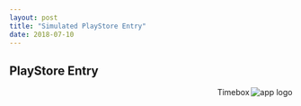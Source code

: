 ```yaml
---
layout: post
title: "Simulated PlayStore Entry"
date: 2018-07-10
---
```

## PlayStore Entry
<p align="right">
  <img align="right" src="{{site.baseurl}}/images/app_logo_red-web.png" alt="app logo">
  Timebox
</p>

